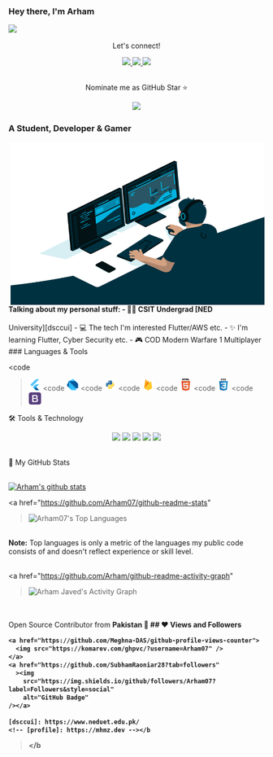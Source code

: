 ### Hey there, I'm Arham
<img
  src="https://media.giphy.com/media/hvRJCLFzcasrR4ia7z/giphy.gif"
  width="25px"
/>

<div align="center">
  <p align="center">Let's connect!</p>

  <a href="https://www.instagram.com/_arham.javed/">
    <img
      src="https://img.shields.io/badge/Instagram-E4405F?style=for-the-badge&logo=instagram&logoColor=white"
    />
  </a>

  <a href="https://www.linkedin.com/in/arham-javed-9b4107216/">
    <img
      src="https://img.shields.io/badge/linkedin-%230077B5.svg?&style=for-the-badge&logo=linkedin&logoColor=white"
    />
  </a>

  <a href="https://www.facebook.com/ArhamJaved26">
    <img
      src="https://img.shields.io/badge/Facebook-1877F2?style=for-the-badge&logo=facebook&logoColor=white"
    />
  </a>
</div>

<br />

<div align="center">
  <p align="center">Nominate me as GitHub Star ⭐</p>

  <a href="https://stars.github.com/nominate/">
    <img
      src="https://img.shields.io/badge/GitHub-100000?&style=for-the-badge&logo=GitHub&logoColor=white&color=fa3667"
    />
  </a>
</div>

### A Student, Developer & Gamer

<img align="right" alt="GIF" src="code.gif" width="500" height="320" />

#### Talking about my personal stuff: - 🙋‍♂️ CSIT Undergrad [NED
University][dsccui] - 💻 The tech I'm interested Flutter/AWS etc. - ✨ I'm
learning Flutter, Cyber Security etc. - 🎮 COD Modern Warfare 1 Multiplayer ###
Languages & Tools

<code
  ><img
    width="24px"
    src="https://raw.githubusercontent.com/github/explore/80688e429a7d4ef2fca1e82350fe8e3517d3494d/topics/flutter/flutter.png"
/></code>
<code
  ><img
    width="24px"
    src="https://raw.githubusercontent.com/github/explore/80688e429a7d4ef2fca1e82350fe8e3517d3494d/topics/dart/dart.png"
/></code>
<code
  ><img
    width="24px"
    src="https://raw.githubusercontent.com/github/explore/80688e429a7d4ef2fca1e82350fe8e3517d3494d/topics/python/python.png"
/></code>
<code
  ><img
    width="24px"
    src="https://raw.githubusercontent.com/github/explore/80688e429a7d4ef2fca1e82350fe8e3517d3494d/topics/firebase/firebase.png"
/></code>
<code
  ><img
    width="24px"
    src="https://raw.githubusercontent.com/github/explore/80688e429a7d4ef2fca1e82350fe8e3517d3494d/topics/html/html.png"
/></code>
<code
  ><img
    width="24px"
    src="https://raw.githubusercontent.com/github/explore/80688e429a7d4ef2fca1e82350fe8e3517d3494d/topics/css/css.png"
/></code>
<code
  ><img
    width="24px"
    src="https://raw.githubusercontent.com/github/explore/80688e429a7d4ef2fca1e82350fe8e3517d3494d/topics/bootstrap/bootstrap.png"
/></code>

<div align="center">
  <p align="left">🛠 Tools & Technology</p>

  <img
    src="https://img.shields.io/badge/Flutter-02569B?style=for-the-badge&logo=flutter&logoColor=white"
  />
  <img
    src="https://img.shields.io/badge/Dart-0175C2?style=for-the-badge&logo=dart&logoColor=white"
  />
  <img
    src="https://img.shields.io/badge/firebase-ffca28?style=for-the-badge&logo=firebase&logoColor=black"
  />
  <img
    src="https://img.shields.io/badge/Python-FFD43B?style=for-the-badge&logo=python&logoColor=darkgreen"
  />
  <img
    src="https://img.shields.io/badge/Git-F05032?style=for-the-badge&logo=git&logoColor=white"
  />
</div>

<br />

<summary>📝 My GitHub Stats</summary>
<br />

[![Arham's github
stats](https://github-readme-stats.vercel.app/api?username=Arham07&theme=gotham)](https://github.com/Arham07/github-readme-stats)

<a href="https://github.com/Arham07/github-readme-stats"
  ><img
    alt="Arham07's Top Languages"
    src="https://github-readme-stats.vercel.app/api/top-langs/?username=Arham07&langs_count=8&count_private=true&layout=compact&theme=react&hide_border=true&bg_color=0D1117"
/></a>
<br />
<b>Note:</b> Top languages is only a metric of the languages my public code
consists of and doesn't reflect experience or skill level.

<br />
<br />

<a href="https://github.com/Arham/github-readme-activity-graph"
  ><img
    alt="Arham Javed's Activity Graph"
    src="https://activity-graph.herokuapp.com/graph?username=Arham07&bg_color=0D1117&color=5BCDEC&line=5BCDEC&point=FFFFFF&hide_border=true"
/></a>

<br />
<br />
Open Source Contributor from
<b
  >Pakistan<b>
    💚 ## ❤ Views and Followers

    <a href="https://github.com/Meghna-DAS/github-profile-views-counter">
      <img src="https://komarev.com/ghpvc/?username=Arham07" />
    </a>
    <a href="https://github.com/SubhamRaoniar28?tab=followers"
      ><img
        src="https://img.shields.io/github/followers/Arham07?label=Followers&style=social"
        alt="GitHub Badge"
    /></a>

    [dsccui]: https://www.neduet.edu.pk/
    <!-- [profile]: https://mhmz.dev --></b
  ></b
>
